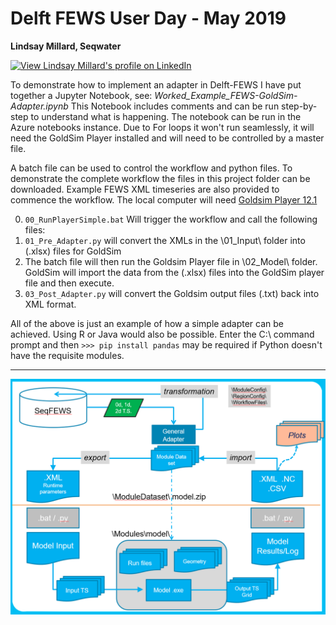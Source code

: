 # Delft FEWS User Day - May 2019
**Lindsay Millard, Seqwater** 

[![View Lindsay Millard's profile on LinkedIn](https://www.linkedin.com/img/webpromo/btn_viewmy_160x33.png)](https://www.linkedin.com/in/lindsaymillard/)


To demonstrate how to implement an adapter in Delft-FEWS I have put together a Jupyter Notebook, 
see: *Worked_Example_FEWS-GoldSim-Adapter.ipynb*
This Notebook includes comments and can be run step-by-step to understand what is happening. The notebook can be run in the Azure notebooks instance. Due to For loops it won't run seamlessly, it will need the GoldSim Player installed and will need to be controlled by a master file. 

A batch file can be used to control the workflow and python files. To demonstrate the complete workflow the files in this project folder can be downloaded. Example FEWS XML timeseries are also provided to commence the workflow. 
The local computer will need [Goldsim Player 12.1](https://www.goldsim.com/web/customers/downloads/player/)

0. `00_RunPlayerSimple.bat` Will trigger the workflow and call the following files:
1.   `01_Pre_Adapter.py` will convert the XMLs in the \01_Input\ folder into (.xlsx) files for GoldSim
2.   The batch file will then run the Goldsim Player file in \02_Model\ folder. 
	 GoldSim will import the data from the (.xlsx) files into the GoldSim player file and then execute.
3.   `03_Post_Adapter.py` will convert the Goldsim output files (.txt) back into XML format.

All of the above is just an example of how a simple adapter can be achieved. Using R or Java would also be possible.
Enter the C:\ command prompt and then `>>> pip install pandas` may be required if Python doesn't have the requisite modules.

---
![alt text](assets\workflow.png)
